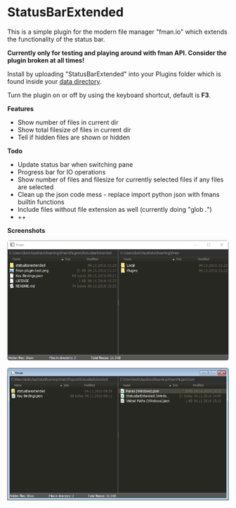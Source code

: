 # StatusBarExtended

This is a simple plugin for the modern file manager "fman.io" which extends the functionality of the status bar.

**Currently only for testing and playing around with fman API. Consider the plugin broken at all times!**

Install by uploading "StatusBarExtended" into your Plugins folder which is found inside your [data directory](https://fman.io/docs/customizing-fman).

Turn the plugin on or off by using the keyboard shortcut, default is **F3**.

**Features**

 - Show number of files in current dir
 - Show total filesize of files in current dir
 - Tell if hidden files are shown or hidden

**Todo**

 - Update status bar when switching pane
 - Progress bar for IO operations
 - Show number of files and filesize for currently selected files if any files are selected
 - Clean up the json code mess - replace import python json with fmans builtin functions
 - Include files without file extension as well (currently doing "glob *.*")
 - ++

**Screenshots**

![Screenshot Windows 10](fman-plugin-test-w10.png)

![Screenshot Windows 7](fman-plugin-test-w7.png)
